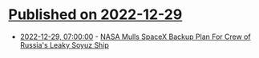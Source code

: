 # [Published on 2022-12-29](index.md)

* [2022-12-29, 07:00:00](https://science.slashdot.org/story/22/12/28/2355206/nasa-mulls-spacex-backup-plan-for-crew-of-russias-leaky-soyuz-ship?utm_source=rss1.0mainlinkanon&utm_medium=feed) - [NASA Mulls SpaceX Backup Plan For Crew of Russia's Leaky Soyuz Ship](https://science.slashdot.org/story/22/12/28/2355206/nasa-mulls-spacex-backup-plan-for-crew-of-russias-leaky-soyuz-ship?utm_source=rss1.0mainlinkanon&utm_medium=feed)
